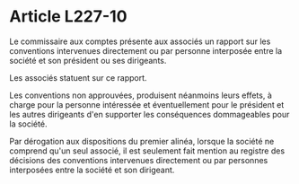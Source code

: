 # Article L227-10

Le commissaire aux comptes présente aux associés un rapport sur les conventions intervenues directement ou par personne interposée entre la société et son président ou ses dirigeants.

Les associés statuent sur ce rapport.

Les conventions non approuvées, produisent néanmoins leurs effets, à charge pour la personne intéressée et éventuellement pour le président et les autres dirigeants d'en supporter les conséquences dommageables pour la société.

Par dérogation aux dispositions du premier alinéa, lorsque la société ne comprend qu'un seul associé, il est seulement fait mention au registre des décisions des conventions intervenues directement ou par personnes interposées entre la société et son dirigeant.
